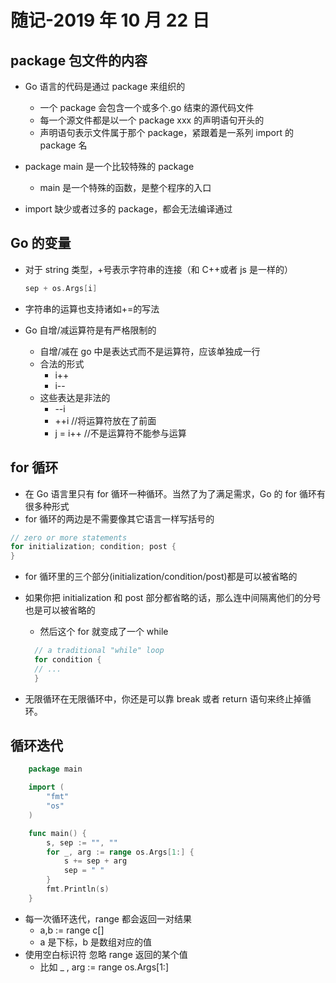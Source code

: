 # 随记-2019 年 10 月 22 日

## package 包文件的内容

- Go 语言的代码是通过 package 来组织的

  - 一个 package 会包含一个或多个.go 结束的源代码文件
  - 每一个源文件都是以一个 package xxx 的声明语句开头的
  - 声明语句表示文件属于那个 package，紧跟着是一系列 import 的 package 名

- package main 是一个比较特殊的 package

  - main 是一个特殊的函数，是整个程序的入口

- import 缺少或者过多的 package，都会无法编译通过

## Go 的变量

- 对于 string 类型，+号表示字符串的连接（和 C++或者 js 是一样的）

  ```go
  sep + os.Args[i]
  ```

- 字符串的运算也支持诸如+=的写法

- Go 自增/减运算符是有严格限制的

  - 自增/减在 go 中是表达式而不是运算符，应该单独成一行
  - 合法的形式
    - i++
    - i--
  - 这些表达是非法的
    - --i
    - ++i //将运算符放在了前面
    - j = i++ //不是运算符不能参与运算

## for 循环

- 在 Go 语言里只有 for 循环一种循环。当然了为了满足需求，Go 的 for 循环有很多种形式
- for 循环的两边是不需要像其它语言一样写括号的

```go
// zero or more statements
for initialization; condition; post {
}
```

- for 循环里的三个部分(initialization/condition/post)都是可以被省略的
- 如果你把 initialization 和 post 部分都省略的话，那么连中间隔离他们的分号也是可以被省略的

  - 然后这个 for 就变成了一个 while

  ```go
    // a traditional "while" loop
    for condition {
    // ...
    }
  ```

- 无限循环在无限循环中，你还是可以靠 break 或者 return 语句来终止掉循环。

## 循环迭代

```go
    package main

    import (
        "fmt"
        "os"
    )

    func main() {
        s, sep := "", ""
        for _, arg := range os.Args[1:] {
            s += sep + arg
            sep = " "
        }
        fmt.Println(s)
    }
```

- 每一次循环迭代，range 都会返回一对结果
  - a,b := range c[]
  - a 是下标，b 是数组对应的值
- 使用空白标识符 忽略 range 返回的某个值
  - 比如 \_ , arg := range os.Args[1:]
